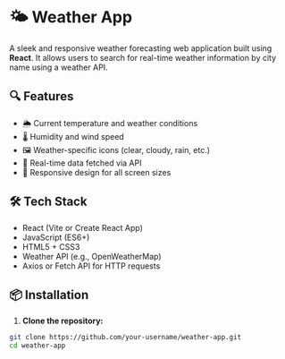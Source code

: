 # 🌤️ Weather App

A sleek and responsive weather forecasting web application built using **React**. It allows users to search for real-time weather information by city name using a weather API.

## 🔍 Features

- 🌦️ Current temperature and weather conditions
- 🌡️ Humidity and wind speed
- 🖼️ Weather-specific icons (clear, cloudy, rain, etc.)
- 🔄 Real-time data fetched via API
- 📱 Responsive design for all screen sizes


## 🛠️ Tech Stack

- React (Vite or Create React App)
- JavaScript (ES6+)
- HTML5 + CSS3
- Weather API (e.g., OpenWeatherMap)
- Axios or Fetch API for HTTP requests

## 📦 Installation

1. **Clone the repository:**

```bash
git clone https://github.com/your-username/weather-app.git
cd weather-app
